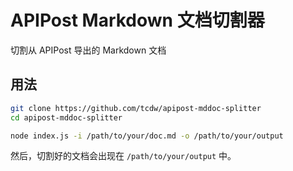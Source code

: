 # APIPost Markdown 文档切割器
切割从 APIPost 导出的 Markdown 文档

## 用法
```bash
git clone https://github.com/tcdw/apipost-mddoc-splitter
cd apipost-mddoc-splitter

node index.js -i /path/to/your/doc.md -o /path/to/your/output
```

然后，切割好的文档会出现在 `/path/to/your/output` 中。
